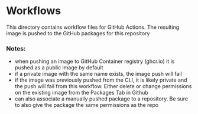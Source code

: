 # Workflows

This directory contains workflow files for GitHub Actions.  The resulting image is pushed to the GitHub packages for this repository

### Notes:
  - when pushing an image to GitHub Container registry (ghcr.io) it is pushed as a public image by default
  - if a private image with the same name exists, the image push will fail
  - if the image was previously pushed from the CLI, it is likely private and the push will fail from this workflow.  Either delete or change permissions on the existing image from the Packages Tab in Github
  - can also associate a manually pushed package to a repository.  Be sure to also give the package the same permissions as the repo